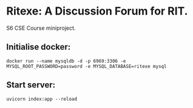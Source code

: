 # Ritexe: A Discussion Forum for RIT.

S6 CSE Course miniproject.

## Initialise docker:
```docker run --name mysqldb -d -p 6969:3306 -e MYSQL_ROOT_PASSWORD=password -e MYSQL_DATABASE=ritexe mysql```

## Start server:
```uvicorn index:app --reload```
